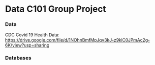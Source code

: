 # Data C101 Group Project


### Data
CDC Covid 19 Health Data: https://drive.google.com/file/d/1NOhnBmfMpJqv3kJ-z9klC0JPmAc2g-6K/view?usp=sharing

### Databases


